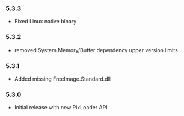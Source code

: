 ### 5.3.3
- Fixed Linux native binary

### 5.3.2
- removed System.Memory/Buffer dependency upper version limits

### 5.3.1
- Added missing FreeImage.Standard.dll

### 5.3.0
- Initial release with new PixLoader API